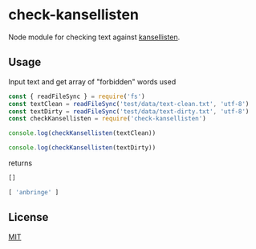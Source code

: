 # check-kansellisten

Node module for checking text against [kansellisten](http://www.sprakradet.no/Klarsprak/skrivehjelp/Skriverad/Kutt-kansellistilen/soek-i-kansellisten/).

## Usage

Input text and get array of "forbidden" words used

```JavaScript
const { readFileSync } = require('fs')
const textClean = readFileSync('test/data/text-clean.txt', 'utf-8')
const textDirty = readFileSync('test/data/text-dirty.txt', 'utf-8')
const checkKansellisten = require('check-kansellisten')

console.log(checkKansellisten(textClean))

console.log(checkKansellisten(textDirty))
```

returns

```JavaScript
[]

[ 'anbringe' ]

```

## License

[MIT](LICENSE)
